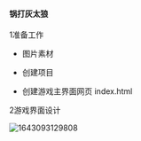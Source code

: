 #### 锅打灰太狼
1准备工作

* 图片素材

* 创建项目

* 创建游戏主界面网页 index.html

2游戏界面设计


![1643093129808](https://user-images.githubusercontent.com/93512384/150949676-1e83ceda-1f07-4e1a-945f-5314a0c5a40c.png)






















